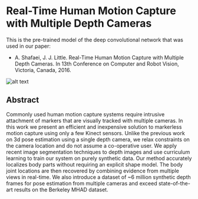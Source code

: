 # Real-Time Human Motion Capture with Multiple Depth Cameras
This is the pre-trained model of the deep convolutional network that was used in our paper:
* A. Shafaei, J. J. Little. Real-Time Human Motion Capture with Multiple Depth Cameras. In 13th Conference on Computer and Robot Vision, Victoria, Canada, 2016.

![alt text](http://www.cs.ubc.ca/~shafaei/homepage/projects/papers/crv_16/crv16_cnn.png "Our architecture")

## Abstract
Commonly used human motion capture systems require intrusive attachment of markers that are visually tracked with multiple cameras. In this work we present an efficient and inexpensive solution to markerless motion capture using only a few Kinect sensors. Unlike the previous work on 3d pose estimation using a single depth camera, we relax constraints on the camera location and do not assume a co-operative user. We apply recent image segmentation techniques to depth images and use curriculum learning to train our system on purely synthetic data. Our method accurately localizes body parts without requiring an explicit shape model. The body joint locations are then recovered by combining evidence from multiple views in real-time. We also introduce a dataset of ~6 million synthetic depth frames for pose estimation from multiple cameras and exceed state-of-the-art results on the Berkeley MHAD dataset.